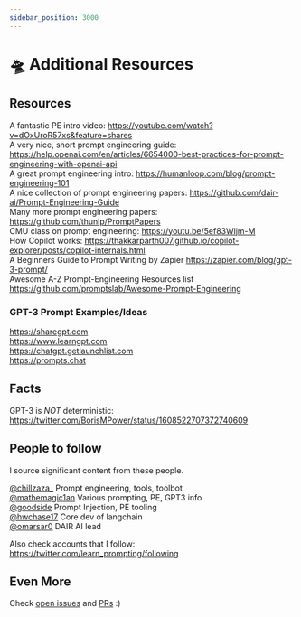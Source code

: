 ```yaml
---
sidebar_position: 3000
---
```


# 🛸 Additional Resources

## Resources

A fantastic PE intro video: https://youtube.com/watch?v=dOxUroR57xs&feature=shares<br/>
A very nice, short prompt engineering guide: https://help.openai.com/en/articles/6654000-best-practices-for-prompt-engineering-with-openai-api<br/>
A great prompt engineering intro: https://humanloop.com/blog/prompt-engineering-101<br/>
A nice collection of prompt engineering papers: https://github.com/dair-ai/Prompt-Engineering-Guide<br/>
Many more prompt engineering papers: https://github.com/thunlp/PromptPapers<br/>
CMU class on prompt engineering: https://youtu.be/5ef83Wljm-M<br/>
How Copilot works: https://thakkarparth007.github.io/copilot-explorer/posts/copilot-internals.html<br/>
A Beginners Guide to Prompt Writing by Zapier https://zapier.com/blog/gpt-3-prompt/<br/>
Awesome A-Z Prompt-Engineering Resources list  https://github.com/promptslab/Awesome-Prompt-Engineering


### GPT-3 Prompt Examples/Ideas

https://sharegpt.com <br/>
https://www.learngpt.com <br/>
https://chatgpt.getlaunchlist.com <br/>
https://prompts.chat


## Facts

GPT-3 is *NOT* deterministic: https://twitter.com/BorisMPower/status/1608522707372740609

## People to follow

I source significant content from these people.

[@chillzaza_](https://mobile.twitter.com/chillzaza_) Prompt engineering, tools, toolbot<br/>
[@mathemagic1an](https://mobile.twitter.com/mathemagic1an) Various prompting, PE, GPT3 info<br/>
[@goodside](https://twitter.com/goodside/status/1588247865503010816) Prompt Injection, PE tooling<br/>
[@hwchase17](https://twitter.com/hwchase17) Core dev of langchain<br/>
[@omarsar0](https://twitter.com/omarsar0) DAIR AI lead

Also check accounts that I follow: https://twitter.com/learn_prompting/following 

## Even More

Check [open issues](https://github.com/trigaten/Learn_Prompting/issues) and [PRs](https://github.com/trigaten/Learn_Prompting/pulls) :)
